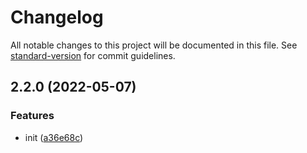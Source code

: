# Changelog

All notable changes to this project will be documented in this file. See [standard-version](https://github.com/conventional-changelog/standard-version) for commit guidelines.

## 2.2.0 (2022-05-07)


### Features

* init ([a36e68c](https://github.com/delight-rpc/protocol/commit/a36e68c974111bd8a297106bb28a12b4e60b72c9))

